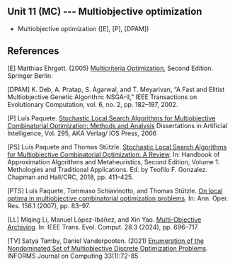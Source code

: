 ## Unit 11 (MC) --- Multiobjective optimization

- Multiobjective optimization ([E], [P], [DPAM])

## References

[E] Matthias Ehrgott. (2005) [Multicriteria Optimization](https://doi.org/10.1007/3-540-27659-9), Second
  Edition. Springer Berlin.

[DPAM] K. Deb, A. Pratap, S. Agarwal, and T. Meyarivan, “A Fast and Elitist
  Multiobjective Genetic Algorithm: NSGA-II,” IEEE Transactions on Evolutionary
  Computation, vol. 6, no. 2, pp. 182–197, 2002.

[P] Luís Paquete. [Stochastic Local Search Algorithms for Multiobjective
Combinatorial Optimization: Methods and
Analysis](https://www.iospress.com/node15242/books/stochastic-local-search-algorithms-for-multiobjective-combinatorial-optimization)
Dissertations in Artificial Intelligence, Vol. 295, AKA Verlag/ IOS Press, 2006

[PS] Luís Paquete and Thomas Stützle. [Stochastic Local Search Algorithms for
Multiobjective Combinatorial Optimization: A
Review](https://doi.org/10.1201/9781351236423-24). In: Handbook of Approximation
Algorithms and Metaheuristics, Second Edition, Volume 1: Methologies and
Traditional Applications.  Ed. by Teofilo F. Gonzalez. Chapman and Hall/CRC,
2018, pp. 411–425.  

[PTS] Luís Paquete, Tommaso Schiavinotto, and Thomas Stützle. [On local optima
in multiobjective combinatorial optimization
problems](https://doi.org/10.1007/s10479-007-0230-0). In: Ann. Oper. Res. 156.1
(2007), pp. 83–97.

[LL] Miqing Li, Manuel López-Ibáñez, and Xin Yao. [Multi-Objective
Archiving](https://doi.org/10.1109/TEVC.2023.3314152). In: IEEE Trans.  Evol.
Comput. 28.3 (2024), pp. 696–717. 

[TV] Satya Tamby, Daniel Vanderpooten. (2021) [Enumeration of the
  Nondominated Set of Multiobjective Discrete Optimization
  Problems](https://doi.org/10.1287/ijoc.2020.0953). INFORMS Journal on
  Computing 33(1):72-85
